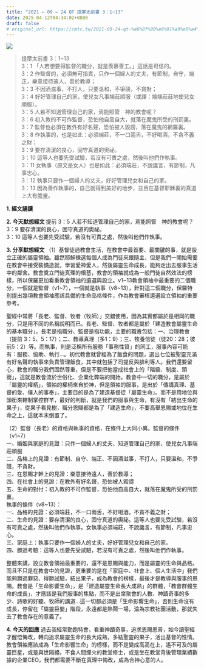 ```yaml
---
title: "2021 – 09 – 24 QT 提摩太前書 3：1~13"
date: 2025-04-12T04:34:02+0800
draft: false
# original_url: https://cmtc.tw/2021-09-24-qt-%e6%8f%90%e6%91%a9%e5%a4%aa%e5%89%8d%e6%9b%b8-3%ef%bc%9a113
---
```


![](/images/qt.jpg)
> 提摩太前書 3：1\~13  
> 3：1 「人若想要得監督的職分，就是羨慕善工。」這話是可信的。  
> 3：2 作監督的，必須無可指責，只作一個婦人的丈夫，有節制，自守，端正，樂意接待遠人，善於教導；  
> 3：3 不因酒滋事，不打人，只要溫和，不爭競，不貪財；  
> 3：4 好好管理自己的家，使兒女凡事端莊順服（或譯：端端莊莊地使兒女順服）。  
> 3：5 人若不知道管理自己的家，焉能照管　神的教會呢？  
> 3：6 初入教的不可作監督，恐怕他自高自大，就落在魔鬼所受的刑罰裏。  
> 3：7 監督也必須在教外有好名聲，恐怕被人毀謗，落在魔鬼的網羅裏。  
> 3：8 作執事的，也是如此：必須端莊，不一口兩舌，不好喝酒，不貪不義之財；  
> 3：9 要存清潔的良心，固守真道的奧祕。  
> 3：10 這等人也要先受試驗，若沒有可責之處，然後叫他們作執事。  
> 3：11 女執事（原文是女人）也是如此：必須端莊，不說讒言，有節制，凡事忠心。  
> 3：12 執事只要作一個婦人的丈夫，好好管理兒女和自己的家。  
> 3：13 因為善作執事的，自己就得到美好的地步，並且在基督耶穌裏的真道上大有膽量。

**1. 經文誦讀**

**2.  今天默想經文**
提前 3：5 人若不知道管理自己的家，焉能照管　神的教會呢？  
3：9 要存清潔的良心，固守真道的奧祕。  
3：10 這等人也要先受試驗，若沒有可責之處，然後叫他們作執事。

**3. 分享默想經文**
（1）基督徒過教會生活，在教會中最首要、最關鍵的事，就是設立正確的屬靈領袖。雖然耶穌揀選每個人成為門徒來跟隨主，但是我們一開始需要在教會中接受裝備造就，學習愛神愛人，然後屬靈生命成長，能夠走出去服事生活中的鄰舍。教會奠立門徒真理的根基，教會的領袖就成為一般門徒自然效法的榜樣，所以保羅更加看重教會領袖的遴選與設立。v1\~13教會領袖中最重要的二個職分，一個就是監督（v1\~7），一個就是執事（v8\~13），針對這二個職分，保羅特別提出幾項教會領袖應該具備的生命品格條件，作為教會審核遴選設立領袖的重要參考。

聖經中常將「長老、監督、牧者（牧師）」交錯使用，因為其實都屬於是相同的職分，只是用不同的名稱說明而已。長老、監督、牧者都是屬於「建造教會屬靈生命的基本職分」，長老是指職分、監督是指功能，主要的職責包括：一、治理教會（提前 3：5、5：17）；二、教導真理（多1：9）；三、牧養信徒（徒20：28；彼前5：2）等。而執事，則是泛稱所有服務「事務性質」的同工，服事內容可能有：服務、協助、執行…。初代教會就曾經為了飯食的問題，選出七位被聖靈充滿有好名聲的執事來負責管理飯食，其中就包括了司提反與腓利等人。我們還要留心，教會的職分我們固然尊重，但是不要把他當成社會上的「階級、制度、頭銜」，這就是教會流於世俗化、企業化弊端的開始。教會中一切的職分，是屬於「屬靈的權柄」，領袖的權柄來自於神，但是領袖的服事，是出於「傳講真理、基督的愛、僕人的事奉」，主要目的是為了建造基督徒「屬靈生命」。而不是用地位與頭銜來轄制掌控群羊，最好的判斷，就是我們的服事與生命，有沒有「結出生命的果子」，從果子看見樹，職分恩賜都是為了「建造生命」，不要高舉恩賜或地位在生命之上，這就本末倒置了。

（2）監督（長老）的資格與執事的資格，在條件上大同小異。監督的條件（v1\~7）  
一、婚姻與家庭的見證：只作一個婦人的丈夫、知道管理自己的家，使兒女凡事端莊順服  
二、品格上的見證：有節制、自守、端正、不因酒滋事，不打人，只要溫和，不爭競，不貪財。  
三、在恩賜才幹上的見證：樂意接待遠人，善於教導；  
四、在社會上的見證：在教外有好名聲，恐怕被人毀謗  
五、生命的對付：初入教的不可作監督，恐怕他自高自大，就落在魔鬼所受的刑罰裏。  
執事的條件（v8\~13）：  
一、品格的見證：必須端莊，不一口兩舌，不好喝酒，不貪不義之財；  
二、生命的見證：要存清潔的良心，固守真道的奧祕。這等人也要先受試驗，若沒有可責之處，然後叫他們作執事。女執事必須端莊，不說讒言，有節制，凡事忠心。  
三、家庭上：執事只要作一個婦人的丈夫，好好管理兒女和自己的家。  
四、勝過考驗：這等人也要先受試驗，若沒有可責之處，然後叫他們作執事。

整體來講，設立教會領袖最重要的，還不是恩賜與能力，而是屬靈的生命與品格。而且不只是在教會中的見證，更重要的是在「家庭中、社會上、個人生活中」我們能夠勝過罪惡、得勝試驗，結出果子，成為教會的榜樣，最後才是教導與服事的恩賜。教會是「生命影響生命」，是「建造屬靈生命長大成熟」的群體，「教會群體生命的成長」，才應該是我們服事的焦點，而不是出席聚會的人數、神蹟奇事的多少、詩歌的好聽、牧師的講道…這一切都必須是「生命影響生命」，否則生命沒有成長，停留在「屬靈巨嬰」階段，永遠都是熱鬧一場，淪為宗教社團活動，那就失去了教會存在的意義了。

**4. 今天的回應**
過去我經常勤跑特會，看重神蹟奇事，追求恩賜恩膏，如今讀聖經才醒悟悔改，轉向追求屬靈生命的長大成熟，多結聖靈的果子，活出基督的性情。教會領袖應該成為「生命影響生命」的榜樣，而不是變成高高在上，遙不可及的屬靈巨星，或是與世隔絕，不食人間煙火的教堂修士，或是坐在教堂背後管理業績數據的企業CEO，我們都需要不斷在真理中悔改，成為合神心意的人。
